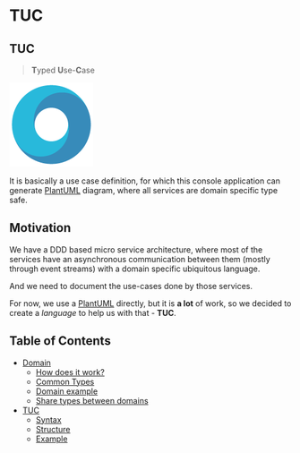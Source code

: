TUC
===

## TUC
> **T**yped **U**se-**C**ase

![tuc-logo](https://raw.githubusercontent.com/MortalFlesh/tuc-console/master/docs/assets/tuc-logo.png)

It is basically a use case definition, for which this console application can generate [PlantUML](https://plantuml.com/) diagram, where all services are domain specific type safe.

## Motivation
We have a DDD based micro service architecture, where most of the services have an asynchronous communication between them (mostly through event streams) with a domain specific ubiquitous language.

And we need to document the use-cases done by those services.

For now, we use a [PlantUML](https://plantuml.com/) directly, but it is **a lot** of work, so we decided to create a *language* to help us with that - **TUC**.

## Table of Contents
- [Domain](/tuc-console/domain/)
    - [How does it work?](/tuc-console/domain/#how-does-it-work)
    - [Common Types](/tuc-console/domain/#common-types)
    - [Domain example](/tuc-console/domain/#domain-example)
    - [Share types between domains](/tuc-console/domain/#share-types-between-domains)
- [TUC](/tuc-console/tuc/)
    - [Syntax](/tuc-console/tuc/#syntax)
    - [Structure](/tuc-console/tuc/#structure)
    - [Example](/tuc-console/tuc/example.html)
